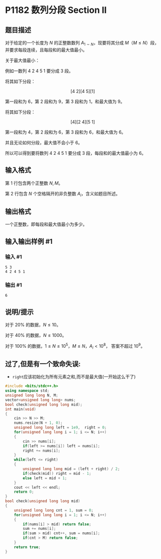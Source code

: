 # P1182 数列分段 Section II

## 题目描述

对于给定的一个长度为 $N$ 的正整数数列 $A_{1\sim N}$，现要将其分成 $M$（$M\leq N$）段，并要求每段连续，且每段和的最大值最小。

关于最大值最小：

例如一数列 $4\ 2\ 4\ 5\ 1$ 要分成 $3$ 段。

将其如下分段：

$$[4\ 2][4\ 5][1]$$

第一段和为 $6$，第 $2$ 段和为 $9$，第 $3$ 段和为 $1$，和最大值为 $9$。

将其如下分段：

$$[4][2\ 4][5\ 1]$$

第一段和为 $4$，第 $2$ 段和为 $6$，第 $3$ 段和为 $6$，和最大值为 $6$。

并且无论如何分段，最大值不会小于 $6$。

所以可以得到要将数列 $4\ 2\ 4\ 5\ 1$ 要分成 $3$ 段，每段和的最大值最小为 $6$。

## 输入格式

第 $1$ 行包含两个正整数 $N,M$。  

第 $2$ 行包含 $N$ 个空格隔开的非负整数 $A_i$，含义如题目所述。

## 输出格式

一个正整数，即每段和最大值最小为多少。

## 输入输出样例 #1

### 输入 #1

```
5 3
4 2 4 5 1
```

### 输出 #1

```
6
```

## 说明/提示

对于 $20\%$ 的数据，$N\leq 10$。

对于 $40\%$ 的数据，$N\leq 1000$。

对于 $100\%$ 的数据，$1\leq N\leq 10^5$，$M\leq N$，$A_i < 10^8$， 答案不超过 $10^9$。

## 过了,但是有一个致命失误:
- `right`应该初始化为所有元素之和,而不是最大值(一开始这么干了)
```cpp
#include <bits/stdc++.h>
using namespace std;
unsigned long long N, M;
vector<unsigned long long> nums;
bool check(unsigned long long mid);
int main(void)
{
    cin >> N >> M;
    nums.resize(N + 1, 0);
    unsigned long long left = 1e9,  right = 0;
    for(unsigned long long i = 1; i <= N; i++)
    {
        cin >> nums[i];
        if(left >= nums[i]) left = nums[i];
        right += nums[i];
    }
    while(left <= right)
    {
        unsigned long long mid = (left + right) / 2;
        if(check(mid)) right = mid - 1;
        else left = mid + 1;
    }
    cout << left << endl;
    return 0;
}   
bool check(unsigned long long mid)
{
    unsigned long long cnt = 1, sum = 0;
    for(unsigned long long i = 1; i <= N; i++)
    {
        if(nums[i] > mid) return false;
        sum += nums[i];
        if(sum > mid) cnt++, sum = nums[i];
        if(cnt > M) return false;
    }
    return true;
}
```